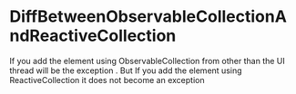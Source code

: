 # DiffBetweenObservableCollectionAndReactiveCollection
If you add the element using ObservableCollection from other than the UI thread will be the exception . But If you add the element using ReactiveCollection it does not become an exception
